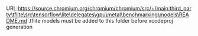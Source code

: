 URL:https://source.chromium.org/chromium/chromium/src/+/main:third_party\tflite\src\tensorflow\lite\delegates\gpu\metal\benchmarking\models\README.md
.tflite models must be added to this folder before xcodeproj generation
